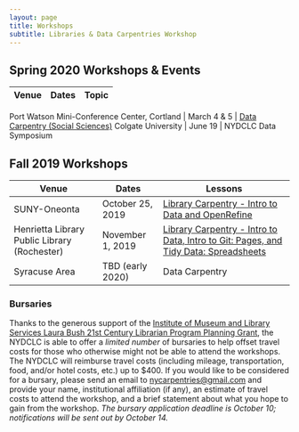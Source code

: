 ```yaml
---
layout: page
title: Workshops
subtitle: Libraries & Data Carpentries Workshop
---
```


## Spring 2020 Workshops & Events

Venue | Dates | Topic
---|---|---

Port Watson Mini-Conference Center, Cortland | March 4 & 5 | [Data Carpentry (Social Sciences)](https://datacarpentry.org/socialsci-workshop/)
Colgate University | June 19 | NYDCLC Data Symposium

## Fall 2019 Workshops

Venue | Dates | Lessons
---|---|---
SUNY-Oneonta | October 25, 2019 | [Library Carpentry - Intro to Data and OpenRefine](https://nydclc.github.io/2019-10-25-oneonta/)
Henrietta Library Public Library (Rochester) | November 1, 2019 | [Library Carpentry - Intro to Data, Intro to Git: Pages, and Tidy Data: Spreadsheets](https://nydclc.github.io/2019-11-01-rochester/)
Syracuse Area | TBD (early 2020)  | Data Carpentry


### Bursaries

Thanks to the generous support of the [Institute of Museum and Library Services Laura Bush 21st Century Librarian Program Planning Grant](https://www.imls.gov/grants/awarded/re-11-19-0047-19), the NYDCLC is able to offer a *limited number* of bursaries to help offset travel costs for those who otherwise might not be able to attend the workshops. The NYDCLC will reimburse travel costs (including mileage, transportation, food, and/or hotel costs, etc.) up to $400. If you would like to be considered for a bursary, please send an email to nycarpentries@gmail.com and provide your name, institutional affiliation (if any), an estimate of travel costs to attend the workshop, and a brief statement about what you hope to gain from the workshop. *The bursary application deadline is October 10; notifications will be sent out by October 14.*
